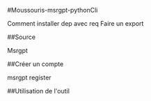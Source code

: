 #Moussouris-msrgpt-pythonCli

 Comment installer dep avec req
 Faire un export
 
##Source 

  Msrgpt
 
 ##Créer un compte
 
   msrgpt register
   
 ##Utilisation de l'outil
 

